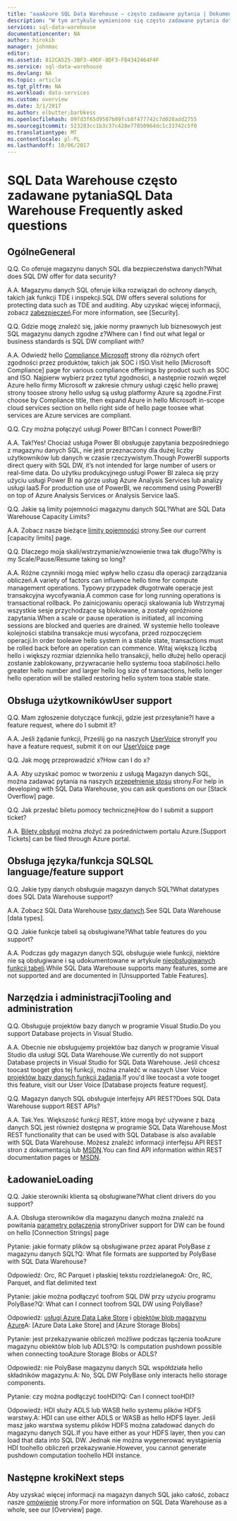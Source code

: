 ```yaml
---
title: "aaaAzure SQL Data Warehouse — często zadawane pytania | Dokumentacja firmy Microsoft"
description: "W tym artykule wymieniono się często zadawane pytania dotyczące usługi Azure SQL Data Warehouse z klientów i deweloperów"
services: sql-data-warehouse
documentationcenter: NA
author: hirokib
manager: johnmac
editor: 
ms.assetid: 812CA525-3BF3-49DF-8DF3-FB4342464F4F
ms.service: sql-data-warehouse
ms.devlang: NA
ms.topic: article
ms.tgt_pltfrm: NA
ms.workload: data-services
ms.custom: overview
ms.date: 3/1/2017
ms.author: elbutter;barbkess
ms.openlocfilehash: 09fd3f65d9507b09fcb8f477742c7d020add2755
ms.sourcegitcommit: 523283cc1b3c37c428e77850964dc1c33742c5f0
ms.translationtype: MT
ms.contentlocale: pl-PL
ms.lasthandoff: 10/06/2017
---
```

# <a name="sql-data-warehouse-frequently-asked-questions"></a><span data-ttu-id="b57d4-103">SQL Data Warehouse często zadawane pytania</span><span class="sxs-lookup"><span data-stu-id="b57d4-103">SQL Data Warehouse Frequently asked questions</span></span>

## <a name="general"></a><span data-ttu-id="b57d4-104">Ogólne</span><span class="sxs-lookup"><span data-stu-id="b57d4-104">General</span></span>

<span data-ttu-id="b57d4-105">Q.</span><span class="sxs-lookup"><span data-stu-id="b57d4-105">Q.</span></span> <span data-ttu-id="b57d4-106">Co oferuje magazynu danych SQL dla bezpieczeństwa danych?</span><span class="sxs-lookup"><span data-stu-id="b57d4-106">What does SQL DW offer for data security?</span></span>

<span data-ttu-id="b57d4-107">A.</span><span class="sxs-lookup"><span data-stu-id="b57d4-107">A.</span></span> <span data-ttu-id="b57d4-108">Magazynu danych SQL oferuje kilka rozwiązań do ochrony danych, takich jak funkcji TDE i inspekcji.</span><span class="sxs-lookup"><span data-stu-id="b57d4-108">SQL DW offers several solutions for protecting data such as TDE and auditing.</span></span> <span data-ttu-id="b57d4-109">Aby uzyskać więcej informacji, zobacz [zabezpieczeń].</span><span class="sxs-lookup"><span data-stu-id="b57d4-109">For more information, see [Security].</span></span>

<span data-ttu-id="b57d4-110">Q.</span><span class="sxs-lookup"><span data-stu-id="b57d4-110">Q.</span></span> <span data-ttu-id="b57d4-111">Gdzie mogę znaleźć się, jakie normy prawnych lub biznesowych jest SQL magazynu danych zgodne z?</span><span class="sxs-lookup"><span data-stu-id="b57d4-111">Where can I find out what legal or business standards is SQL DW compliant with?</span></span>

<span data-ttu-id="b57d4-112">A.</span><span class="sxs-lookup"><span data-stu-id="b57d4-112">A.</span></span> <span data-ttu-id="b57d4-113">Odwiedź hello [Compliance Microsoft] strony dla różnych ofert zgodności przez produktów, takich jak SOC i ISO.</span><span class="sxs-lookup"><span data-stu-id="b57d4-113">Visit hello [Microsoft Compliance] page for various compliance offerings by product such as SOC and ISO.</span></span> <span data-ttu-id="b57d4-114">Najpierw wybierz przez tytuł zgodności, a następnie rozwiń węzeł Azure hello firmy Microsoft w zakresie chmury usługi część hello prawej strony toosee strony hello usług są usług platformy Azure są zgodne.</span><span class="sxs-lookup"><span data-stu-id="b57d4-114">First choose by Compliance title, then expand Azure in hello Microsoft in-scope cloud services section on hello right side of hello page toosee what services are Azure services are compliant.</span></span>

<span data-ttu-id="b57d4-115">Q.</span><span class="sxs-lookup"><span data-stu-id="b57d4-115">Q.</span></span> <span data-ttu-id="b57d4-116">Czy można połączyć usługi Power BI?</span><span class="sxs-lookup"><span data-stu-id="b57d4-116">Can I connect PowerBI?</span></span>

<span data-ttu-id="b57d4-117">A.</span><span class="sxs-lookup"><span data-stu-id="b57d4-117">A.</span></span> <span data-ttu-id="b57d4-118">Tak!</span><span class="sxs-lookup"><span data-stu-id="b57d4-118">Yes!</span></span> <span data-ttu-id="b57d4-119">Chociaż usługa Power BI obsługuje zapytania bezpośredniego z magazynu danych SQL, nie jest przeznaczony dla dużej liczby użytkowników lub danych w czasie rzeczywistym.</span><span class="sxs-lookup"><span data-stu-id="b57d4-119">Though PowerBI supports direct query with SQL DW, it’s not intended for large number of users or real-time data.</span></span> <span data-ttu-id="b57d4-120">Do użytku produkcyjnego usługi Power BI zaleca się przy użyciu usługi Power BI na górze usług Azure Analysis Services lub analizy usługi IaaS.</span><span class="sxs-lookup"><span data-stu-id="b57d4-120">For production use of PowerBI, we recommend using PowerBI on top of Azure Analysis Services or Analysis Service IaaS.</span></span> 

<span data-ttu-id="b57d4-121">Q.</span><span class="sxs-lookup"><span data-stu-id="b57d4-121">Q.</span></span> <span data-ttu-id="b57d4-122">Jakie są limity pojemności magazynu danych SQL?</span><span class="sxs-lookup"><span data-stu-id="b57d4-122">What are SQL Data Warehouse Capacity Limits?</span></span>

<span data-ttu-id="b57d4-123">A.</span><span class="sxs-lookup"><span data-stu-id="b57d4-123">A.</span></span> <span data-ttu-id="b57d4-124">Zobacz nasze bieżące [limity pojemności] strony.</span><span class="sxs-lookup"><span data-stu-id="b57d4-124">See our current [capacity limits] page.</span></span> 

<span data-ttu-id="b57d4-125">Q.</span><span class="sxs-lookup"><span data-stu-id="b57d4-125">Q.</span></span> <span data-ttu-id="b57d4-126">Dlaczego moja skali/wstrzymanie/wznowienie trwa tak długo?</span><span class="sxs-lookup"><span data-stu-id="b57d4-126">Why is my Scale/Pause/Resume taking so long?</span></span>

<span data-ttu-id="b57d4-127">A.</span><span class="sxs-lookup"><span data-stu-id="b57d4-127">A.</span></span> <span data-ttu-id="b57d4-128">Różne czynniki mogą mieć wpływ hello czasu dla operacji zarządzania obliczeń.</span><span class="sxs-lookup"><span data-stu-id="b57d4-128">A variety of factors can influence hello time for compute management operations.</span></span> <span data-ttu-id="b57d4-129">Typowy przypadek długotrwałe operacje jest transakcyjna wycofywania.</span><span class="sxs-lookup"><span data-stu-id="b57d4-129">A common case for  long running operations is transactional rollback.</span></span> <span data-ttu-id="b57d4-130">Po zainicjowaniu operacji skalowania lub Wstrzymaj wszystkie sesje przychodzące są blokowane, a zostały opróżnione zapytania.</span><span class="sxs-lookup"><span data-stu-id="b57d4-130">When a scale or pause operation is initiated, all incoming sessions are blocked and queries are drained.</span></span> <span data-ttu-id="b57d4-131">W systemie hello tooleave kolejności stabilna transakcje musi wycofana, przed rozpoczęciem operacji.</span><span class="sxs-lookup"><span data-stu-id="b57d4-131">In order tooleave hello system in a stable state, transactions must be rolled back before an operation can commence.</span></span> <span data-ttu-id="b57d4-132">Witaj większą liczbą hello i większy rozmiar dziennika hello transakcji, hello dłużej hello operacji zostanie zablokowany, przywracanie hello systemu tooa stabilności.</span><span class="sxs-lookup"><span data-stu-id="b57d4-132">hello greater hello number and larger hello log size of transactions, hello longer hello operation will be stalled restoring hello system tooa stable state.</span></span>

## <a name="user-support"></a><span data-ttu-id="b57d4-133">Obsługa użytkowników</span><span class="sxs-lookup"><span data-stu-id="b57d4-133">User support</span></span>

<span data-ttu-id="b57d4-134">Q.</span><span class="sxs-lookup"><span data-stu-id="b57d4-134">Q.</span></span> <span data-ttu-id="b57d4-135">Mam zgłoszenie dotyczące funkcji, gdzie jest przesyłanie?</span><span class="sxs-lookup"><span data-stu-id="b57d4-135">I have a feature request, where do I submit it?</span></span>

<span data-ttu-id="b57d4-136">A.</span><span class="sxs-lookup"><span data-stu-id="b57d4-136">A.</span></span> <span data-ttu-id="b57d4-137">Jeśli żądanie funkcji, Prześlij go na naszych [UserVoice] strony</span><span class="sxs-lookup"><span data-stu-id="b57d4-137">If you have a feature request, submit it on our [UserVoice] page</span></span>

<span data-ttu-id="b57d4-138">Q.</span><span class="sxs-lookup"><span data-stu-id="b57d4-138">Q.</span></span> <span data-ttu-id="b57d4-139">Jak mogę przeprowadzić x?</span><span class="sxs-lookup"><span data-stu-id="b57d4-139">How can I do x?</span></span>

<span data-ttu-id="b57d4-140">A.</span><span class="sxs-lookup"><span data-stu-id="b57d4-140">A.</span></span> <span data-ttu-id="b57d4-141">Aby uzyskać pomoc w tworzeniu z usługą Magazyn danych SQL, można zadawać pytania na naszych [przepełnienie stosu] strony.</span><span class="sxs-lookup"><span data-stu-id="b57d4-141">For help in developing with SQL Data Warehouse, you can ask questions on our [Stack Overflow] page.</span></span> 

<span data-ttu-id="b57d4-142">Q.</span><span class="sxs-lookup"><span data-stu-id="b57d4-142">Q.</span></span> <span data-ttu-id="b57d4-143">Jak przesłać biletu pomocy technicznej</span><span class="sxs-lookup"><span data-stu-id="b57d4-143">How do I submit a support ticket?</span></span>

<span data-ttu-id="b57d4-144">A.</span><span class="sxs-lookup"><span data-stu-id="b57d4-144">A.</span></span> <span data-ttu-id="b57d4-145">[Bilety obsługi] można złożyć za pośrednictwem portalu Azure.</span><span class="sxs-lookup"><span data-stu-id="b57d4-145">[Support Tickets] can be filed through Azure portal.</span></span>

## <a name="sql-languagefeature-support"></a><span data-ttu-id="b57d4-146">Obsługa języka/funkcja SQL</span><span class="sxs-lookup"><span data-stu-id="b57d4-146">SQL language/feature support</span></span> 

<span data-ttu-id="b57d4-147">Q.</span><span class="sxs-lookup"><span data-stu-id="b57d4-147">Q.</span></span> <span data-ttu-id="b57d4-148">Jakie typy danych obsługuje magazyn danych SQL?</span><span class="sxs-lookup"><span data-stu-id="b57d4-148">What datatypes does SQL Data Warehouse support?</span></span>

<span data-ttu-id="b57d4-149">A.</span><span class="sxs-lookup"><span data-stu-id="b57d4-149">A.</span></span> <span data-ttu-id="b57d4-150">Zobacz SQL Data Warehouse [typy danych].</span><span class="sxs-lookup"><span data-stu-id="b57d4-150">See SQL Data Warehouse [data types].</span></span>

<span data-ttu-id="b57d4-151">Q.</span><span class="sxs-lookup"><span data-stu-id="b57d4-151">Q.</span></span> <span data-ttu-id="b57d4-152">Jakie funkcje tabeli są obsługiwane?</span><span class="sxs-lookup"><span data-stu-id="b57d4-152">What table features do you support?</span></span>

<span data-ttu-id="b57d4-153">A.</span><span class="sxs-lookup"><span data-stu-id="b57d4-153">A.</span></span> <span data-ttu-id="b57d4-154">Podczas gdy magazyn danych SQL obsługuje wiele funkcji, niektóre nie są obsługiwane i są udokumentowane w artykule [nieobsługiwanych funkcji tabeli].</span><span class="sxs-lookup"><span data-stu-id="b57d4-154">While SQL Data Warehouse supports many features, some are not supported and are documented in [Unsupported Table Features].</span></span>

## <a name="tooling-and-administration"></a><span data-ttu-id="b57d4-155">Narzędzia i administracji</span><span class="sxs-lookup"><span data-stu-id="b57d4-155">Tooling and administration</span></span>

<span data-ttu-id="b57d4-156">Q.</span><span class="sxs-lookup"><span data-stu-id="b57d4-156">Q.</span></span> <span data-ttu-id="b57d4-157">Obsługuje projektów bazy danych w programie Visual Studio.</span><span class="sxs-lookup"><span data-stu-id="b57d4-157">Do you support Database projects in Visual Studio.</span></span>

<span data-ttu-id="b57d4-158">A.</span><span class="sxs-lookup"><span data-stu-id="b57d4-158">A.</span></span> <span data-ttu-id="b57d4-159">Obecnie nie obsługujemy projektów baz danych w programie Visual Studio dla usługi SQL Data Warehouse.</span><span class="sxs-lookup"><span data-stu-id="b57d4-159">We currently do not support Database projects in Visual Studio for SQL Data Warehouse.</span></span> <span data-ttu-id="b57d4-160">Jeśli chcesz toocast tooget głos tej funkcji, można znaleźć w naszych User Voice [projektów bazy danych funkcji żądania].</span><span class="sxs-lookup"><span data-stu-id="b57d4-160">If you'd like toocast a vote tooget this feature, visit our User Voice [Database projects feature request].</span></span>

<span data-ttu-id="b57d4-161">Q.</span><span class="sxs-lookup"><span data-stu-id="b57d4-161">Q.</span></span> <span data-ttu-id="b57d4-162">Magazyn danych SQL obsługuje interfejsy API REST?</span><span class="sxs-lookup"><span data-stu-id="b57d4-162">Does SQL Data Warehouse support REST APIs?</span></span>

<span data-ttu-id="b57d4-163">A.</span><span class="sxs-lookup"><span data-stu-id="b57d4-163">A.</span></span> <span data-ttu-id="b57d4-164">Tak.</span><span class="sxs-lookup"><span data-stu-id="b57d4-164">Yes.</span></span> <span data-ttu-id="b57d4-165">Większość funkcji REST, które mogą być używane z bazą danych SQL jest również dostępna w programie SQL Data Warehouse.</span><span class="sxs-lookup"><span data-stu-id="b57d4-165">Most REST functionality that can be used with SQL Database is also available with SQL Data Warehouse.</span></span> <span data-ttu-id="b57d4-166">Możesz znaleźć informacji interfejsu API REST stron z dokumentacją lub [MSDN].</span><span class="sxs-lookup"><span data-stu-id="b57d4-166">You can find API information within REST documentation pages or [MSDN].</span></span>


## <a name="loading"></a><span data-ttu-id="b57d4-167">Ładowanie</span><span class="sxs-lookup"><span data-stu-id="b57d4-167">Loading</span></span>

<span data-ttu-id="b57d4-168">Q.</span><span class="sxs-lookup"><span data-stu-id="b57d4-168">Q.</span></span> <span data-ttu-id="b57d4-169">Jakie sterowniki klienta są obsługiwane?</span><span class="sxs-lookup"><span data-stu-id="b57d4-169">What client drivers do you support?</span></span>

<span data-ttu-id="b57d4-170">A.</span><span class="sxs-lookup"><span data-stu-id="b57d4-170">A.</span></span> <span data-ttu-id="b57d4-171">Obsługa sterowników dla magazynu danych można znaleźć na powitania [parametry połączenia] strony</span><span class="sxs-lookup"><span data-stu-id="b57d4-171">Driver support for DW can be found on hello [Connection Strings] page</span></span>

<span data-ttu-id="b57d4-172">Pytanie: jakie formaty plików są obsługiwane przez aparat PolyBase z magazynu danych SQL?</span><span class="sxs-lookup"><span data-stu-id="b57d4-172">Q: What file formats are supported by PolyBase with SQL Data Warehouse?</span></span>

<span data-ttu-id="b57d4-173">Odpowiedź: Orc, RC Parquet i płaskiej tekstu rozdzielanego</span><span class="sxs-lookup"><span data-stu-id="b57d4-173">A: Orc, RC, Parquet, and flat delimited text</span></span>

<span data-ttu-id="b57d4-174">Pytanie: jakie można podłączyć toofrom SQL DW przy użyciu programu PolyBase?</span><span class="sxs-lookup"><span data-stu-id="b57d4-174">Q: What can I connect toofrom SQL DW using PolyBase?</span></span> 

<span data-ttu-id="b57d4-175">Odpowiedź: [usługi Azure Data Lake Store] i [obiektów blob magazynu Azure]</span><span class="sxs-lookup"><span data-stu-id="b57d4-175">A: [Azure Data Lake Store] and [Azure Storage Blobs]</span></span>

<span data-ttu-id="b57d4-176">Pytanie: jest przekazywanie obliczeń możliwe podczas łączenia tooAzure magazynu obiektów blob lub ADLS?</span><span class="sxs-lookup"><span data-stu-id="b57d4-176">Q: Is computation pushdown possible  when connecting tooAzure Storage Blobs or ADLS?</span></span> 

<span data-ttu-id="b57d4-177">Odpowiedź: nie PolyBase magazynu danych SQL współdziała hello składników magazynu.</span><span class="sxs-lookup"><span data-stu-id="b57d4-177">A: No, SQL DW PolyBase only interacts hello storage components.</span></span> 

<span data-ttu-id="b57d4-178">Pytanie: czy można podłączyć tooHDI?</span><span class="sxs-lookup"><span data-stu-id="b57d4-178">Q: Can I connect tooHDI?</span></span>

<span data-ttu-id="b57d4-179">Odpowiedź: HDI służy ADLS lub WASB hello systemu plików HDFS warstwy.</span><span class="sxs-lookup"><span data-stu-id="b57d4-179">A: HDI can use either ADLS or WASB as hello HDFS layer.</span></span> <span data-ttu-id="b57d4-180">Jeśli masz jako warstwa systemu plików HDFS można załadować danych do magazynu danych SQL.</span><span class="sxs-lookup"><span data-stu-id="b57d4-180">If you have either as your HDFS layer, then you can load that data into SQL DW.</span></span> <span data-ttu-id="b57d4-181">Jednak nie można wygenerować wystąpienia HDI toohello obliczeń przekazywanie.</span><span class="sxs-lookup"><span data-stu-id="b57d4-181">However, you cannot generate pushdown computation toohello HDI instance.</span></span> 

## <a name="next-steps"></a><span data-ttu-id="b57d4-182">Następne kroki</span><span class="sxs-lookup"><span data-stu-id="b57d4-182">Next steps</span></span>
<span data-ttu-id="b57d4-183">Aby uzyskać więcej informacji na magazyn danych SQL jako całość, zobacz nasze [omówienie] strony.</span><span class="sxs-lookup"><span data-stu-id="b57d4-183">For more information on SQL Data Warehouse as a whole, see our [Overview] page.</span></span>


<!-- Article references -->
[UserVoice]: https://feedback.azure.com/forums/307516-sql-data-warehouse
[parametry połączenia]: ./sql-data-warehouse-connection-strings.md
[przepełnienie stosu]: http://stackoverflow.com/questions/tagged/azure-sqldw
[Bilety obsługi]: ./sql-data-warehouse-get-started-create-support-ticket.md
[zabezpieczeń]: ./sql-data-warehouse-overview-manage-security.md
[Compliance Microsoft]: https://www.microsoft.com/en-us/trustcenter/compliance/complianceofferings
[limity pojemności]: ./sql-data-warehouse-service-capacity-limits.md
[typy danych]: ./sql-data-warehouse-tables-data-types.md
[nieobsługiwanych funkcji tabeli]: ./sql-data-warehouse-tables-overview.md#unsupported-table-features
[usługi Azure Data Lake Store]: ./sql-data-warehouse-load-from-azure-data-lake-store.md
[obiektów blob magazynu Azure]: ./sql-data-warehouse-load-from-azure-blob-storage-with-polybase.md
[projektów bazy danych funkcji żądania]: https://feedback.azure.com/forums/307516-sql-data-warehouse/suggestions/13313247-database-project-from-visual-studio-to-support-azu
[MSDN]: https://msdn.microsoft.com/en-us/library/azure/mt163685.aspx
[omówienie]: ./sql-data-warehouse-overview-faq.md